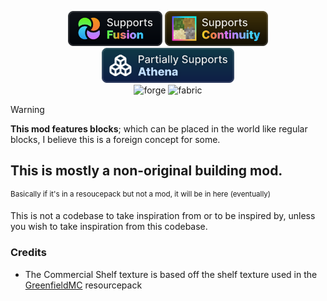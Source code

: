 <p align="center">
<img alt="fusion" height="56" src="https://raw.githubusercontent.com/KnownSH/dergstuff-main/refs/heads/master/assets/fusion_support.svg" />
<img alt="continuity" height="56" src="https://raw.githubusercontent.com/KnownSH/dergstuff-main/refs/heads/master/assets/continuity_support.svg" />
<img alt="athena" height="56" src="https://raw.githubusercontent.com/KnownSH/dergstuff-main/refs/heads/master/assets/athena_support.svg" />
<br>
<img alt="forge" height="40" src="https://cdn.jsdelivr.net/npm/@intergrav/devins-badges@3/assets/compact/supported/forge_vector.svg">
<img alt="fabric" height="40" src="https://cdn.jsdelivr.net/npm/@intergrav/devins-badges@3/assets/compact/supported/fabric_vector.svg">
</p>

> [!WARNING]  
> **This mod features blocks**; which can be placed in the world like regular blocks, I believe this is a foreign concept for some.

## This is **mostly** a non-original building mod.
<sup>Basically if it's in a resoucepack but not a mod, it will be in here (eventually)</sup>

This is not a codebase to take inspiration from or to be inspired by, unless you wish to take inspiration from this codebase.

### Credits
* The Commercial Shelf texture is based off the shelf texture used in the [GreenfieldMC](https://www.greenfieldmc.net/) resourcepack
